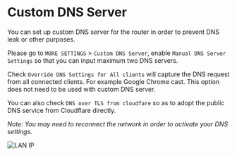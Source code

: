# Custom DNS Server

You can set up custom DNS server for the router in order to prevent DNS leak or other purposes.

Please go to `MORE SETTINGS` > `Custom DNS Server`, enable `Manual DNS Server Settings` so that you can input maximum two DNS servers.

Check `Override DNS Settings for All clients` will capture the DNS request from all connected clients. For example Google Chrome cast. This option does not need to be used with custom DNS server.

You can also check `DNS over TLS from cloudfare` so as to adopt the public DNS service from Cloudflare directly.

*Note: You may need to reconnect the network in order to activate your DNS settings.*

![LAN IP](https://static.gl-inet.com/docs/en/3/setup/dns/dns.jpg)